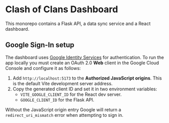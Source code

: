 # Clash of Clans Dashboard

This monorepo contains a Flask API, a data sync service and a React dashboard.

## Google Sign-In setup

The dashboard uses [Google Identity Services](https://developers.google.com/identity) for authentication. To run the app locally you must create an OAuth 2.0 **Web** client in the Google Cloud Console and configure it as follows:

1. Add `http://localhost:5173` to the **Authorized JavaScript origins**. This is the default Vite development server address.
2. Copy the generated client ID and set it in two environment variables:
   - `VITE_GOOGLE_CLIENT_ID` for the React dev server.
   - `GOOGLE_CLIENT_ID` for the Flask API.

Without the JavaScript origin entry Google will return a `redirect_uri_mismatch` error when attempting to sign in.

